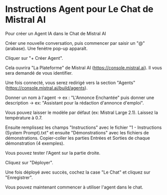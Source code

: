 # Instructions Agent pour Le Chat de Mistral AI

Pour créer un Agent IA dans le Chat de Mistral AI

Créer une nouvelle conversation, puis commencer par saisir un "@" (arabase). Une fenètre pop-up apparaît.

Cliquer sur "+ Créer Agent".

Cela ouvrira "La Plateforme" de Mistral AI (https://console.mistral.ai). Il vous sera demandé de vous identifier.

Une fois connecté, vous serez redirigé vers la section "Agents" (https://console.mistral.ai/build/agents).

Donner un nom à l'agent -> ex : "L'Annonce Enchantée" puis donner une description -> ex: "Assistant pour la rédaction d'annonce d'emploi".

Vous pouvez laisser le modèle par défaut (ex: Mistral Large 2.1). Laissez la température à 0.7.

Ensuite remplissez les champs "Instructions" avec le fichier "1 - Instructions (System Prompt).txt" et ensuite "Démonstrations" avec les fichiers de démonstrations. Copier-coller les parties Entrées et Sorties de chaque démonstration (4 exemples).

Vous pouvez tester l'Agent sur la partie droite.

Cliquez sur "Déployer".

Une fois déployé avec succès, cochez la case "Le Chat" et cliquez sur "Enregistrer".

Vous pouvez maintenant commencer à utiliser l'agent dans le chat.

